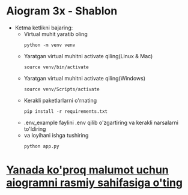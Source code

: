 # Aiogram 3x - Shablon



- Ketma ketlikni bajaring:
    - Virtual muhit yaratib oling
        ```
        python -m venv venv
        ```
    - Yaratgan virtual muhitni activate qiling(Linux & Mac)
        ```
        source venv/bin/activate
        ```
    - Yaratgan virtual muhitni activate qiling(Windows)
        ```
        source venv/Scripts/activate
        ```
    - Kerakli paketlarlarni o'rnating
        ```
        pip install -r requirements.txt
        ```
    - .env_example faylini .env qilib o'zgartiring va kerakli narsalarni to'ldiring
    -  va loyihani ishga tushiring
        ```
        python app.py
        ```
# [Yanada ko'proq malumot uchun aiogramni rasmiy sahifasiga o'ting](https://docs.aiogram.dev/en/dev-3.x/)
